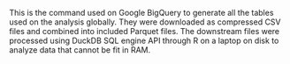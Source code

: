 This is the command used on Google BigQuery to generate all the tables used on the analysis globally. 
They were downloaded as compressed CSV files and combined into included Parquet files. 
The downstream files were processed using DuckDB SQL engine API through R on a laptop on disk
to analyze data that cannot be fit in RAM.
